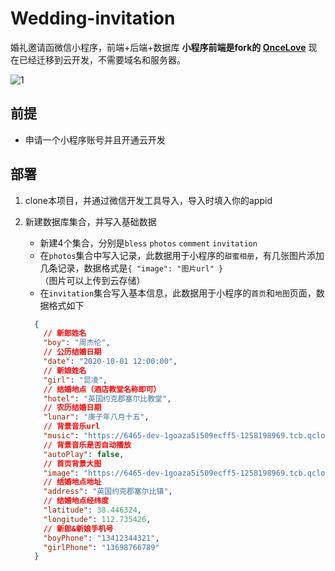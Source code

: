 # Wedding-invitation

婚礼邀请函微信小程序，前端+后端+数据库 **小程序前端是fork的 [OnceLove](https://github.com/donghaikun/OnceLove)** 现在已经迁移到云开发，不需要域名和服务器。

![1](https://wong-1251253615.cos.ap-shanghai.myqcloud.com/bless/awsl.png)


## 前提

* 申请一个小程序账号并且开通云开发

## 部署

1. clone本项目，并通过微信开发工具导入，导入时填入你的appid

2. 新建数据库集合，并写入基础数据
   * 新建4个集合，分别是`bless` `photos` `comment` `invitation`
   * 在`photos`集合中写入记录，此数据用于小程序的`甜蜜相册`，有几张图片添加几条记录，数据格式是`{ "image": "图片url" }`（图片可以上传到云存储）
   * 在`invitation`集合写入基本信息，此数据用于小程序的`首页`和`地图`页面，数据格式如下
    ```json
      {
        // 新郎姓名
        "boy": "周杰伦",
        // 公历结婚日期
        "date": "2020-10-01 12:00:00",
        // 新娘姓名
        "girl": "昆凌",
        // 结婚地点（酒店教堂名称即可）
        "hotel": "英国约克郡塞尔比教堂",
        // 农历结婚日期
        "lunar": "庚子年八月十五",
        // 背景音乐url
        "music": "https://6465-dev-1goaza5i509ecff5-1258198969.tcb.qcloud.la/audio/ido.mp3?sign=f186b54afeca081690c8c03c2573521c&t=1601797034",
        // 背景音乐是否自动播放
        "autoPlay": false,
        // 首页背景大图
        "image": "https://6465-dev-1goaza5i509ecff5-1258198969.tcb.qcloud.la/photos/cover.jpeg?sign=5ebe072ba028b0a2da8aa54fb82586a0&t=1601799069",
        // 结婚地点地址
        "address": "英国约克郡塞尔比镇",
        // 结婚地点经纬度
        "latitude": 38.446324,
        "longitude": 112.735426,
        // 新郎&新娘手机号
        "boyPhone": "13412344321",
        "girlPhone": "13698766789"
      }
    ```


